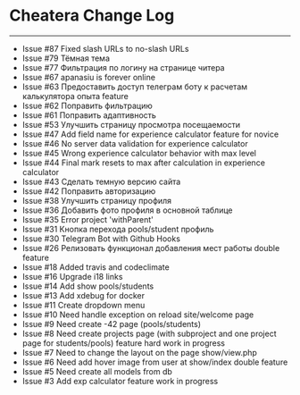 # Cheatera Change Log

------------------------

- Issue #87 Fixed slash URLs to no-slash URLs
- Issue #79 Тёмная тема
- Issue #77 Фильтрация по логину на странице читера
- Issue #67 apanasiu is forever online
- Issue #63 Предоставить доступ телеграм боту к расчетам калькулятора опыта feature
- Issue #62 Поправить фильтрацию
- Issue #61 Поправить адаптивность
- Issue #53 Улучшить страницу просмотра посещаемости
- Issue #47 Add field name for experience calculator feature for novice
- Issue #46 No server data validation for experience calculator
- Issue #45 Wrong experience calculator behavior with max level
- Issue #44 Final mark resets to max after calculation in experience calculator
- Issue #43 Сделать темную версию сайта
- Issue #42 Поправить авторизацию
- Issue #38 Улучшить страницу профиля
- Issue #36 Добавить фото профиля в основной таблице
- Issue #35 Error project 'withParent'
- Issue #31 Кнопка перехода pools/student профиль
- Issue #30 Telegram Bot with Github Hooks
- Issue #26 Релизовать функционал добавления мест работы double feature
- Issue #18 Added travis and codeclimate
- Issue #16 Upgrade i18 links
- Issue #14 Add show pools/students
- Issue #13 Add xdebug for docker
- Issue #11 Create dropdown menu
- Issue #10 Need handle exception on reload site/welcome page
- Issue #9 Need create -42 page (pools/students)
- Issue #8 Need create projects page (with subproject and one project page for students/pools) feature hard work in progress
- Issue #7 Need to change the layout on the page show/view.php
- Issue #6 Need add hover image from user at show/index double feature
- Issue #5 Need create all models from db
- Issue #3 Add exp calculator feature work in progress

